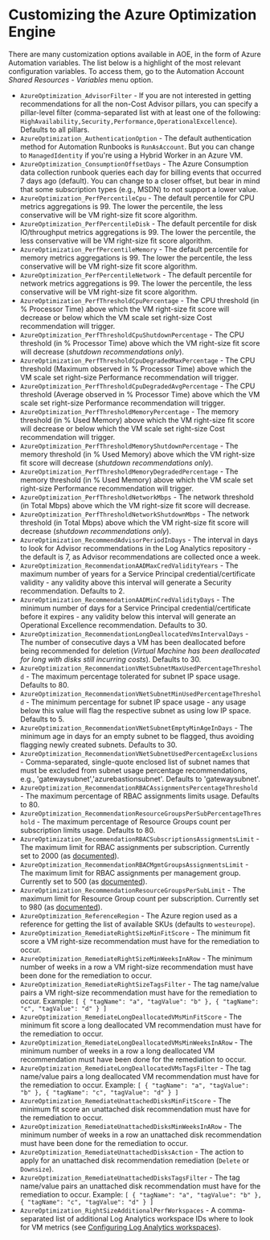 # Customizing the Azure Optimization Engine

There are many customization options available in AOE, in the form of Azure Automation variables. The list below is a highlight of the most relevant configuration variables. To access them, go to the Automation Account _Shared Resources - Variables_ menu option.

* `AzureOptimization_AdvisorFilter` - If you are not interested in getting recommendations for all the non-Cost Advisor pillars, you can specify a pillar-level filter (comma-separated list with at least one of the following: `HighAvailability,Security,Performance,OperationalExcellence`). Defaults to all pillars.
* `AzureOptimization_AuthenticationOption` - The default authentication method for Automation Runbooks is `RunAsAccount`. But you can change to `ManagedIdentity` if you're using a Hybrid Worker in an Azure VM.
* `AzureOptimization_ConsumptionOffsetDays` - The Azure Consumption data collection runbook queries each day for billing events that occurred 7 days ago (default). You can change to a closer offset, but bear in mind that some subscription types (e.g., MSDN) to not support a lower value.
* `AzureOptimization_PerfPercentileCpu` - The default percentile for CPU metrics aggregations is 99. The lower the percentile, the less conservative will be VM right-size fit score algorithm.
* `AzureOptimization_PerfPercentileDisk` - The default percentile for disk IO/throughput metrics aggregations is 99. The lower the percentile, the less conservative will be VM right-size fit score algorithm.
* `AzureOptimization_PerfPercentileMemory` - The default percentile for memory metrics aggregations is 99. The lower the percentile, the less conservative will be VM right-size fit score algorithm.
* `AzureOptimization_PerfPercentileNetwork` - The default percentile for network metrics aggregations is 99. The lower the percentile, the less conservative will be VM right-size fit score algorithm.
* `AzureOptimization_PerfThresholdCpuPercentage` - The CPU threshold (in % Processor Time) above which the VM right-size fit score will decrease or below which the VM scale set right-size Cost recommendation will trigger.
* `AzureOptimization_PerfThresholdCpuShutdownPercentage` - The CPU threshold (in % Processor Time) above which the VM right-size fit score will decrease (_shutdown recommendations only_).
* `AzureOptimization_PerfThresholdCpuDegradedMaxPercentage` - The CPU threshold (Maximum observed in % Processor Time) above which the VM scale set right-size Performance recommendation will trigger.
* `AzureOptimization_PerfThresholdCpuDegradedAvgPercentage` - The CPU threshold (Average observed in % Processor Time) above which the VM scale set right-size Performance recommendation will trigger.
* `AzureOptimization_PerfThresholdMemoryPercentage` - The memory threshold (in % Used Memory) above which the VM right-size fit score will decrease or below which the VM scale set right-size Cost recommendation will trigger.
* `AzureOptimization_PerfThresholdMemoryShutdownPercentage` - The memory threshold (in % Used Memory) above which the VM right-size fit score will decrease (_shutdown recommendations only_).
* `AzureOptimization_PerfThresholdMemoryDegradedPercentage` - The memory threshold (in % Used Memory) above which the VM scale set right-size Performance recommendation will trigger.
* `AzureOptimization_PerfThresholdNetworkMbps` - The network threshold (in Total Mbps) above which the VM right-size fit score will decrease.
* `AzureOptimization_PerfThresholdNetworkShutdownMbps` - The network threshold (in Total Mbps) above which the VM right-size fit score will decrease (_shutdown recommendations only_).
* `AzureOptimization_RecommendAdvisorPeriodInDays` - The interval in days to look for Advisor recommendations in the Log Analytics repository - the default is 7, as Advisor recommendations are collected once a week.
* `AzureOptimization_RecommendationAADMaxCredValidityYears` - The maximum number of years for a Service Principal credential/certificate validity - any validity above this interval will generate a Security recommendation. Defaults to 2.
* `AzureOptimization_RecommendationAADMinCredValidityDays` - The minimum number of days for a Service Principal credential/certificate before it expires - any validity below this interval will generate an Operational Excellence recommendation. Defaults to 30.
* `AzureOptimization_RecommendationLongDeallocatedVmsIntervalDays` - The number of consecutive days a VM has been deallocated before being recommended for deletion (_Virtual Machine has been deallocated for long with disks still incurring costs_). Defaults to 30.
* `AzureOptimization_RecommendationVNetSubnetMaxUsedPercentageThreshold` - The maximum percentage tolerated for subnet IP space usage. Defaults to 80.
* `AzureOptimization_RecommendationVNetSubnetMinUsedPercentageThreshold` - The minimum percentage for subnet IP space usage - any usage below this value will flag the respective subnet as using low IP space. Defaults to 5.
* `AzureOptimization_RecommendationVNetSubnetEmptyMinAgeInDays` - The minimum age in days for an empty subnet to be flagged, thus avoiding flagging newly created subnets. Defaults to 30.
* `AzureOptimization_RecommendationVNetSubnetUsedPercentageExclusions` - Comma-separated, single-quote enclosed list of subnet names that must be excluded from subnet usage percentage recommendations, e.g., 'gatewaysubnet','azurebastionsubnet'. Defaults to 'gatewaysubnet'.
* `AzureOptimization_RecommendationRBACAssignmentsPercentageThreshold` - The maximum percentage of RBAC assignments limits usage. Defaults to 80.
* `AzureOptimization_RecommendationResourceGroupsPerSubPercentageThreshold` - The maximum percentage of Resource Groups count per subscription limits usage. Defaults to 80.
* `AzureOptimization_RecommendationRBACSubscriptionsAssignmentsLimit` - The maximum limit for RBAC assignments per subscription. Currently set to 2000 (as [documented](https://docs.microsoft.com/en-us/azure/azure-resource-manager/management/azure-subscription-service-limits#azure-rbac-limits)).
* `AzureOptimization_RecommendationRBACMgmtGroupsAssignmentsLimit` - The maximum limit for RBAC assignments per management group. Currently set to 500 (as [documented](https://docs.microsoft.com/en-us/azure/azure-resource-manager/management/azure-subscription-service-limits#azure-rbac-limits)).
* `AzureOptimization_RecommendationResourceGroupsPerSubLimit` - The maximum limit for Resource Group count per subscription. Currently set to 980 (as [documented](https://docs.microsoft.com/en-us/azure/azure-resource-manager/management/azure-subscription-service-limits#subscription-limits)).
* `AzureOptimization_ReferenceRegion` - The Azure region used as a reference for getting the list of available SKUs (defaults to `westeurope`).
* `AzureOptimization_RemediateRightSizeMinFitScore` - The minimum fit score a VM right-size recommendation must have for the remediation to occur.
* `AzureOptimization_RemediateRightSizeMinWeeksInARow` - The minimum number of weeks in a row a VM right-size recommendation must have been done for the remediation to occur.
* `AzureOptimization_RemediateRightSizeTagsFilter` - The tag name/value pairs a VM right-size recommendation must have for the remediation to occur. Example: `[ { "tagName": "a", "tagValue": "b" }, { "tagName": "c", "tagValue": "d" } ]`
* `AzureOptimization_RemediateLongDeallocatedVMsMinFitScore` - The minimum fit score a long deallocated VM recommendation must have for the remediation to occur.
* `AzureOptimization_RemediateLongDeallocatedVMsMinWeeksInARow` - The minimum number of weeks in a row a long deallocated VM recommendation must have been done for the remediation to occur.
* `AzureOptimization_RemediateLongDeallocatedVMsTagsFilter` - The tag name/value pairs a long deallocated VM recommendation must have for the remediation to occur. Example: `[ { "tagName": "a", "tagValue": "b" }, { "tagName": "c", "tagValue": "d" } ]`
* `AzureOptimization_RemediateUnattachedDisksMinFitScore` - The minimum fit score an unattached disk recommendation must have for the remediation to occur.
* `AzureOptimization_RemediateUnattachedDisksMinWeeksInARow` - The minimum number of weeks in a row an unattached disk recommendation must have been done for the remediation to occur.
* `AzureOptimization_RemediateUnattachedDisksAction` - The action to apply for an unattached disk recommendation remediation (`Delete` or `Downsize`).
* `AzureOptimization_RemediateUnattachedDisksTagsFilter` - The tag name/value pairs an unattached disk recommendation must have for the remediation to occur. Example: `[ { "tagName": "a", "tagValue": "b" }, { "tagName": "c", "tagValue": "d" } ]`
* `AzureOptimization_RightSizeAdditionalPerfWorkspaces` - A comma-separated list of additional Log Analytics workspace IDs where to look for VM metrics (see [Configuring Log Analytics workspaces](./configuring-workspaces.md)).

